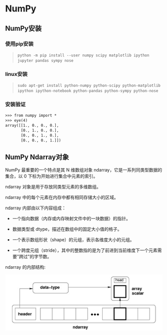 # NumPy
## NumPy安装

### 使用pip安装
>`python -m pip install --user numpy scipy matplotlib ipython jupyter pandas sympy nose`

### linux安装

>`sudo apt-get install python-numpy python-scipy python-matplotlib ipython ipython-notebook python-pandas python-sympy python-nose`

### 安装验证

```
>>> from numpy import *
>>> eye(4)
array([[1., 0., 0., 0.],
       [0., 1., 0., 0.],
       [0., 0., 1., 0.],
       [0., 0., 0., 1.]])
```
## NumPy Ndarray对象

NumPy 最重要的一个特点是其 N 维数组对象 ndarray，它是一系列同类型数据的集合，以 0 下标为开始进行集合中元素的索引。

ndarray 对象是用于存放同类型元素的多维数组。

ndarray 中的每个元素在内存中都有相同存储大小的区域。

ndarray 内部由以下内容组成：
+ 一个指向数据（内存或内存映射文件中的一块数据）的指针。

+ 数据类型或 dtype，描述在数组中的固定大小值的格子。

+ 一个表示数组形状（shape）的元组，表示各维度大小的元组。

+ 一个跨度元组（stride），其中的整数指的是为了前进到当前维度下一个元素需要"跨过"的字节数。

ndarray 的内部结构:

![1](https://github.com/erguixieshen/XLA/raw/master/week3/1.png)
